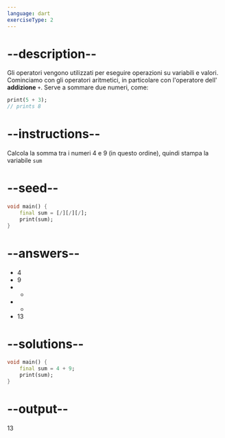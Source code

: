 ```yaml
---
language: dart
exerciseType: 2
---
```


# --description--

Gli operatori vengono utilizzati per eseguire operazioni su variabili e valori.
Cominciamo con gli operatori aritmetici, in particolare con l'operatore dell' **addizione** `+`.
Serve a sommare due numeri, come:

```dart
print(5 + 3);
// prints 8
```

# --instructions--

Calcola la somma tra i numeri 4 e 9 (in questo ordine), quindi stampa la variabile `sum`

# --seed--

```dart
void main() {
    final sum = [/][/][/];
    print(sum);
}
```

# --answers--

- 4
- 9
-  + 
-  * 
- 13

# --solutions--

```dart
void main() {
    final sum = 4 + 9;
    print(sum);
}
```

# --output--

13
